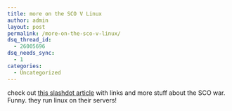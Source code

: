 ```yaml
---
title: more on the SCO V Linux
author: admin
layout: post
permalink: /more-on-the-sco-v-linux/
dsq_thread_id:
  - 26005696
dsq_needs_sync:
  - 1
categories:
  - Uncategorized
---
```

check out [this slashdot article][1] with links and more stuff about the SCO war. Funny. they run linux on their servers!

 [1]: http://yro.slashdot.org/article.pl?sid=03/08/27/1411232&mode=nocomment&tid=106&tid=123&tid=130&tid=185&tid=190&tid=99